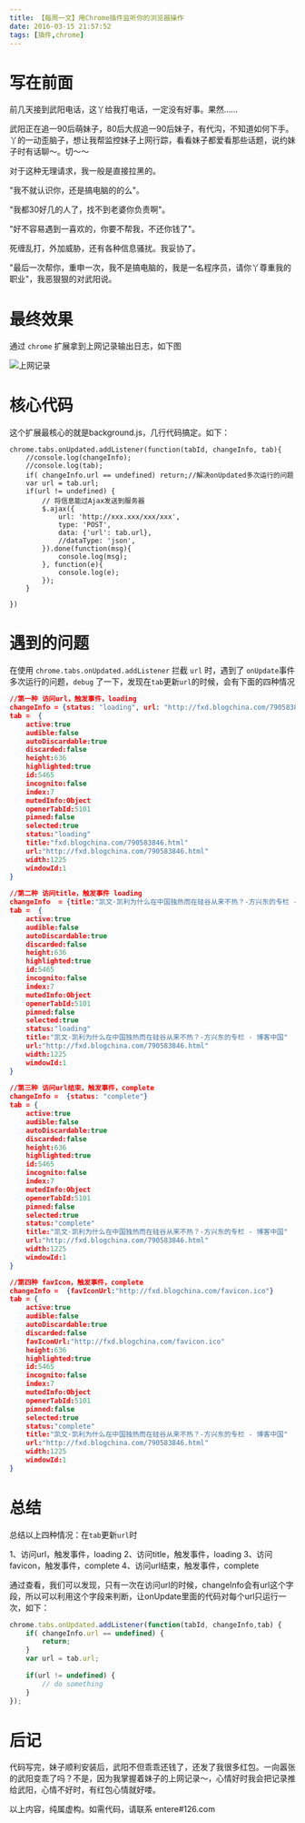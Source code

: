 ```yaml
---
title: 【每周一文】用Chrome插件监听你的浏览器操作
date: 2016-03-15 21:57:52
tags: [插件,chrome]
---
```




# 写在前面

前几天接到武阳电话，这丫给我打电话，一定没有好事。果然……

武阳正在追一90后萌妹子，80后大叔追一90后妹子，有代沟，不知道如何下手。丫的一动歪脑子，想让我帮监控妹子上网行踪，看看妹子都爱看那些话题，说约妹子时有话聊～。切～～

对于这种无理请求，我一般是直接拉黑的。

"我不就认识你，还是搞电脑的的么"。

"我都30好几的人了，找不到老婆你负责啊"。

"好不容易遇到一喜欢的，你要不帮我，不还你钱了"。

死缠乱打，外加威胁，还有各种信息骚扰。我妥协了。

"最后一次帮你，重申一次，我不是搞电脑的，我是一名程序员，请你丫尊重我的职业"，我恶狠狠的对武阳说。

<!-- more --> 

# 最终效果
通过 `chrome` 扩展拿到上网记录输出日志，如下图

![上网记录](/images/20170315_git_3.png "上网记录")

# 核心代码

这个扩展最核心的就是background.js，几行代码搞定。如下：

```
chrome.tabs.onUpdated.addListener(function(tabId, changeInfo, tab){
    //console.log(changeInfo);
    //console.log(tab);
    if( changeInfo.url == undefined) return;//解决onUpdated多次运行的问题
    var url = tab.url;
    if(url != undefined) {
        // 将信息能过Ajax发送到服务器
        $.ajax({
            url: 'http://xxx.xxx/xxx/xxx',
            type: 'POST',
            data: {'url': tab.url},
            //dataType: 'json',
        }).done(function(msg){
            console.log(msg);
        }, function(e){
            console.log(e);
        });
    }
    
})

```

# 遇到的问题

在使用 `chrome.tabs.onUpdated.addListener` 拦截 `url` 时，遇到了 `onUpdate`事件多次运行的问题，`debug` 了一下，发现在`tab`更新`url`的时候，会有下面的四种情况

```json
//第一种 访问url，触发事件，loading
changeInfo = {status: "loading", url: "http://fxd.blogchina.com/790583846.html"} 
tab =  {
    active:true
    audible:false
    autoDiscardable:true
    discarded:false
    height:636
    highlighted:true
    id:5465
    incognito:false
    index:7
    mutedInfo:Object
    openerTabId:5101
    pinned:false
    selected:true
    status:"loading"
    title:"fxd.blogchina.com/790583846.html"
    url:"http://fxd.blogchina.com/790583846.html"
    width:1225
    windowId:1
}
 
//第二种 访问title，触发事件 loading
changeInfo  = {title:"凯文·凯利为什么在中国独热而在硅谷从来不热？-方兴东的专栏 - 博客中国"} 
tab =  {
    active:true
    audible:false
    autoDiscardable:true
    discarded:false
    height:636
    highlighted:true
    id:5465
    incognito:false
    index:7
    mutedInfo:Object
    openerTabId:5101
    pinned:false
    selected:true
    status:"loading"
    title:"凯文·凯利为什么在中国独热而在硅谷从来不热？-方兴东的专栏 - 博客中国"
    url:"http://fxd.blogchina.com/790583846.html"
    width:1225
    windowId:1
}
 
//第三种 访问url结束，触发事件，complete
changeInfo =  {status: "complete"} 
tab = {
    active:true
    audible:false
    autoDiscardable:true
    discarded:false
    height:636
    highlighted:true
    id:5465
    incognito:false
    index:7
    mutedInfo:Object
    openerTabId:5101
    pinned:false
    selected:true
    status:"complete"
    title:"凯文·凯利为什么在中国独热而在硅谷从来不热？-方兴东的专栏 - 博客中国"
    url:"http://fxd.blogchina.com/790583846.html"
    width:1225
    windowId:1
}

//第四种 favIcon，触发事件，complete
changeInfo =  {favIconUrl:"http://fxd.blogchina.com/favicon.ico"} 
tab = {
    active:true
    audible:false
    autoDiscardable:true
    discarded:false
    favIconUrl:"http://fxd.blogchina.com/favicon.ico"
    height:636
    highlighted:true
    id:5465
    incognito:false
    index:7
    mutedInfo:Object
    openerTabId:5101
    pinned:false
    selected:true
    status:"complete"
    title:"凯文·凯利为什么在中国独热而在硅谷从来不热？-方兴东的专栏 - 博客中国"
    url:"http://fxd.blogchina.com/790583846.html"
    width:1225
    windowId:1
}


```

# 总结

总结以上四种情况：在`tab`更新`url`时

1、访问url，触发事件，loading
2、访问title，触发事件，loading
3、访问favicon，触发事件，complete
4、访问url结束，触发事件，complete

通过查看，我们可以发现，只有一次在访问url的时候，changeInfo会有url这个字段，所以可以利用这个字段来判断，让onUpdate里面的代码对每个url只运行一次，如下：


```javascript
chrome.tabs.onUpdated.addListener(function(tabId, changeInfo,tab) {
    if( changeInfo.url == undefined) {
        return;
    }
    var url = tab.url;
    
    if(url != undefined) {
        // do something
    }
});

```

# 后记

代码写完，妹子顺利安装后，武阳不但乖乖还钱了，还发了我很多红包。一向嚣张的武阳变乖了吗？不是，因为我掌握着妹子的上网记录～，心情好时我会把记录推给武阳，心情不好时，有红包心情就好喽。


以上内容，纯属虚构。如需代码，请联系 entere#126.com 






